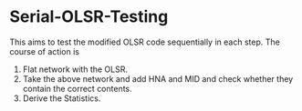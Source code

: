 # Serial-OLSR-Testing
This aims to test the modified OLSR code sequentially in each step.
The course of action is 
1. Flat network with the OLSR.
2. Take the above network and add HNA and MID and check whether they contain the correct contents.
3. Derive the Statistics.
